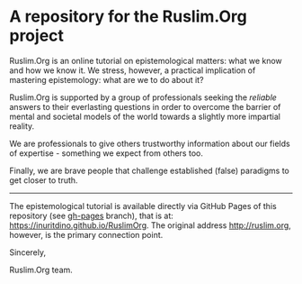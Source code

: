 # A repository for the Ruslim.Org project

Ruslim.Org is an online tutorial on epistemological matters: what we
know and how we know it.  We stress, however, a practical implication
of mastering epistemology: what are we to do about it?

Ruslim.Org is supported by a group of professionals seeking the
*reliable* answers to their everlasting questions in order to overcome
the barrier of mental and societal models of the world towards a
slightly more impartial reality.

We are professionals to give others trustworthy information about our
fields of expertise - something we expect from others too.

Finally, we are brave people that challenge established (false)
paradigms to get closer to truth.

--------

The epistemological tutorial is available directly via GitHub Pages of this
repository (see [gh-pages](https://github.com/inuritdino/RuslimOrg/tree/gh-pages) branch),
that is at: <https://inuritdino.github.io/RuslimOrg>.
The original address <http://ruslim.org>, however, is the primary connection point.

Sincerely,

Ruslim.Org team.
